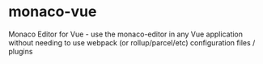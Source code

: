 # monaco-vue
Monaco Editor for Vue - use the monaco-editor in any Vue application without needing to use webpack (or rollup/parcel/etc) configuration files / plugins
